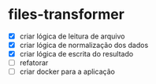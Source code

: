 # files-transformer

- [X] criar lógica de leitura de arquivo
- [X] criar lógica de normalização dos dados 
- [X] criar lógica de escrita do resultado
- [ ] refatorar
- [ ] criar docker para a aplicação
